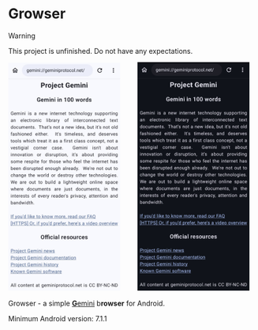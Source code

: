 # Growser

> [!WARNING]  
> This project is unfinished. Do not have any expectations.

<p align="left">
  <img alt="Light" src="./images/ScreenshotLight.jpg" width="45%">
&nbsp; &nbsp; &nbsp; &nbsp;
  <img alt="Dark" src="./images/ScreenshotDark.jpg" width="45%">
</p>

Growser - a simple [**G**emini](https://geminiprotocol.net/) b**rowser** for Android. 

Minimum Android version: 7.1.1
